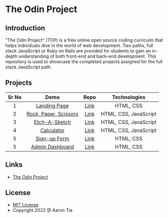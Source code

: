 # The Odin Project

<a name="introduction"></a>
## Introduction
"The Odin Project" (TOP) is a free online open source coding curriculm that helps individuals dive in the world of web development.  Two paths, full stack JavaScript or Ruby on Rails are provided for students to gain an in-depth understanding of both front-end and back-end development.  This repository is used to showcase the completed projects assigned for the full stack JavaScript path.

## Projects
| Sr No |     Demo      |  Repo  |  Technologies  |
|:-----:|:-------------:|:------:|:--------------:|
|   1   |  [Landing Page](https://atia009.github.io/the-odin-project/01-landing-page/) | [Link](https://github.com/atia009/the-odin-project/tree/main/01-landing-page) | HTML, CSS |
|   2   |  [Rock, Paper, Scissors](https://atia009.github.io/the-odin-project/02-rock-paper-scissors/) | [Link](https://github.com/atia009/the-odin-project/tree/main/02-rock-paper-scissors) | HTML, CSS, JavaScript |
|   3   |  [Etch-A-Sketch](https://atia009.github.io/the-odin-project/03-etch-a-sketch/) | [Link](https://github.com/atia009/the-odin-project/tree/main/03-etch-a-sketch) | HTML, CSS, JavaScript
|   4   |  [Calculator](https://atia009.github.io/the-odin-project/04-calculator/) | [Link](https://github.com/atia009/the-odin-project/tree/main/04-calculator) | HTML, CSS, JavaScript |
|   5   |  [Sign-up Form](https://atia009.github.io/the-odin-project/05-sign-up-form) | [Link](https://github.com/atia009/the-odin-project/tree/main/05-sign-up-form) | HTML, CSS |
|   5   |  [Admin Dashboard](https://atia009.github.io/the-odin-project/06-admin-dashboard) | [Link](https://github.com/atia009/the-odin-project/tree/main/06-admin-dashboard) | HTML, CSS |

<a name="links"></a>
## Links
- [The Odin Project](http://www.theodinproject.com)

<a name="license"></a>
## License
- [MIT License](https://badges.mit-license.org)
- Copyright 2022 @ Aaron Tia

